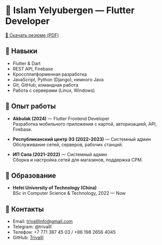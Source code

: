 # 👋 Islam Yelyubergen — Flutter Developer

[📄 Скачать резюме (PDF)](https://github.com/Trivalll/resume/blob/main/Islam_Yeluberken_CV_Flutter.pdf)

## 🧠 Навыки

- Flutter & Dart
- REST API, Firebase
- Кроссплатформенная разработка
- JavaScript, Python (Django), немного Java
- Git, GitHub, командная работа
- Работа с серверами (Linux, Windows)

## 💼 Опыт работы

- **Akbulak (2024)** — Flutter Frontend Developer  
  Разработка мобильного приложения с картой, авторизацией, API, Firebase.

- **Республиканский центр ЭЗ (2022–2023)** — Системный админ  
  Обслуживание сетей, серверов, рабочих станций.

- **ИП Сапа (2021–2022)** — Системный админ  
  Сборка и настройка сетей для магазинов, поддержка СРМ.

## 📅 Образование

- **Hefei University of Technology (China)**  
  BSc in Computer Science & Technology, 2022 — Now

## 📧 Контакты

- Email: trivalllinfo@gmail.com
- Telegram: @trivalll
- Телефон: +7 771 387 45 03 / +86 198 2656 4045
- GitHub: [Trivalll](https://github.com/Trivalll)
